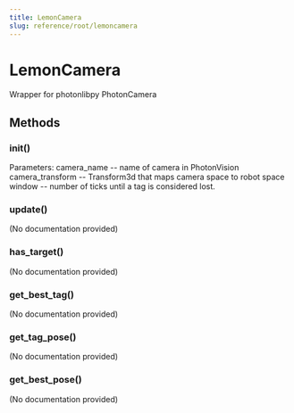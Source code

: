 ```yaml
---
title: LemonCamera
slug: reference/root/lemoncamera
---
```


# LemonCamera

Wrapper for photonlibpy PhotonCamera

## Methods

### __init__()

Parameters:
camera_name -- name of camera in PhotonVision
camera_transform -- Transform3d that maps camera space to robot space
window -- number of ticks until a tag is considered lost.

### update()

(No documentation provided)

### has_target()

(No documentation provided)

### get_best_tag()

(No documentation provided)

### get_tag_pose()

(No documentation provided)

### get_best_pose()

(No documentation provided)

